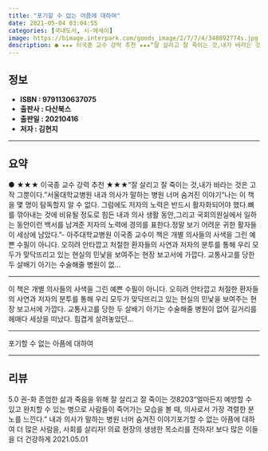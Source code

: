 ```yaml
---
title: "포기할 수 없는 아픔에 대하여"
date: 2021-05-04 03:04:55
categories: [국내도서, 시-에세이]
image: https://bimage.interpark.com/goods_image/2/7/7/4/348892774s.jpg
description: ● ★★★ 이국종 교수 강력 추천 ★★★“잘 살리고 잘 죽이는 것,내가 바라는 것은 고작 그뿐이다.”서울대학교병원 내과 의사가 말하는 병원 너머 숨겨진 이야기“나는 이 책을 몇 명이 탐독할지 알 수 없다. 그럼에도 저자의 노력은 반드시 활자화되어야 했다.뼈를 깎아내는 것에 비유될 정도
---
```


## **정보**

- **ISBN : 9791130637075**
- **출판사 : 다산북스**
- **출판일 : 20210416**
- **저자 : 김현지**

------



## **요약**

●  ★★★ 이국종 교수 강력 추천 ★★★“잘 살리고 잘 죽이는 것,내가 바라는 것은 고작 그뿐이다.”서울대학교병원 내과 의사가 말하는 병원 너머 숨겨진 이야기“나는 이 책을 몇 명이 탐독할지 알 수 없다. 그럼에도 저자의 노력은 반드시 활자화되어야 했다.뼈를 깎아내는 것에 비유될 정도로 힘든 내과 의사 생활 동안,그리고 국회의원실에서 일하는 동안이런 백서를 남겨준 저자의 노력에 경의를 표한다.정말 보기 어려운 귀한 활자들이 세상에 남았다.”- 아주대학교병원 이국종 교수이 책은 개별 의사들의 사색을 그린 예쁜 수필이 아니다. 오히려 안타깝고 처절한 환자들의 사연과 저자의 분투를 통해 우리 모두가 맞닥뜨리고 있는 현실의 민낯을 보여주는 현장 보고서에 가깝다. 교통사고를 당한 두 살배기 아기는 수술해줄 병원이 없...

------

이 책은 개별 의사들의 사색을 그린 예쁜 수필이 아니다. 오히려 안타깝고 처절한 환자들의 사연과 저자의 분투를 통해 우리 모두가 맞닥뜨리고 있는 현실의 민낯을 보여주는 현장 보고서에 가깝다. 교통사고를 당한 두 살배기 아기는 수술해줄 병원이 없어 길거리를 헤매다 세상을 떠났다. 힘겹게 살려놓았던... 

------


포기할 수 없는 아픔에 대하여 

------


## **리뷰** 

5.0 권-화 존엄한 삶과 죽음을 위해 잘 살리고 잘 죽이는 것8203“얼마든지 예방할 수 있고 완치할 수 있는 병으로 사람들이 죽어가는 모습을 볼 때, 의사로서 가장 격렬한 분노를 느낀다.” 내과 의사가 말하는 병원 너머 숨겨진 이야기포기할 수 없는 아픔에 대하여 더 많은 사람을, 사회를 살리자! 의료 현장의 생생한 목소리를 전하자! 보다 많은 이들을 더 건강하게 2021.05.01 <br/>